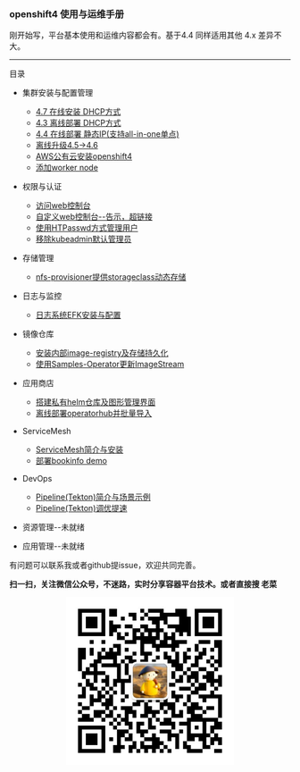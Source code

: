### openshift4 使用与运维手册

刚开始写，平台基本使用和运维内容都会有。基于4.4 同样适用其他 4.x 差异不大。

---

目录
* 集群安装与配置管理
  * [4.7 在线安装 DHCP方式](./cluster-install-and-managerment/openshift4.7-install-online-DHCP.md)
  * [4.3 离线部署 DHCP方式](https://github.com/cai11745/k8s-ocp-yaml/blob/master/ocp4/2020-02-25-openshift4.3-install-offline-dhcp.md)
  * [4.4 在线部署 静态IP(支持all-in-one单点)](https://github.com/cai11745/k8s-ocp-yaml/blob/master/ocp4/2020-02-25-openshift4.4-install-online-staticIP-allinone.md)
  * [离线升级4.5->4.6](./cluster-install-and-managerment/offline-upgrade-4.5-to-4.6.md)
  * [AWS公有云安装openshift4](./cluster-install-and-managerment/openshift4-install-on-aws.md)
  * [添加worker node](./cluster-install-and-managerment/add-worker-node.md)


* 权限与认证
  * [访问web控制台](./user-permissions/web-console.md)
  * [自定义web控制台--告示，超链接](./cluster-install-and-managerment/web-console-customization.md)
  * [使用HTPasswd方式管理用户](./user-permissions/add-htpasswd-provider-oauth.md)
  * [移除kubeadmin默认管理员](./user-permissions/remove-kubeadmin.md)

* 存储管理
  * [nfs-provisioner提供storageclass动态存储](./storage/nfs-provisioner-storageclass.md)

* 日志与监控
  * [日志系统EFK安装与配置](./logging-and-monitoring/logging-EFK-install.md)

* 镜像仓库
  * [安装内部image-registry及存储持久化](./image-registry/install-internal-image-registry-and-storage-persistence.md)
  * [使用Samples-Operator更新ImageStream](./image-registry/update-ImageStream-with-Samples-Operator.md)

* 应用商店
  * [搭建私有helm仓库及图形管理界面](./application-store/install-helm-repository-and-UI.md)
  * [离线部署operatorhub并批量导入](./application-store/offline-operatorhub-install.md)

* ServiceMesh
  * [ServiceMesh简介与安装](./ServiceMesh/ServiceMesh-install.md)
  * [部署bookinfo demo](./ServiceMesh/deploy-bookinfo-demo.md)

* DevOps
  * [Pipeline(Tekton)简介与场景示例](./DevOps/openshift-pipeline-Tekton-install.md)
  * [Pipeline(Tekton)调优提速](./DevOps/openshift-pipeline-Tekton-advanced.md)


* 资源管理--未就绪

* 应用管理--未就绪


有问题可以联系我或者github提issue，欢迎共同完善。  


**扫一扫，关注微信公众号，不迷路，实时分享容器平台技术。或者直接搜 老菜**

<div align="center"><img width="300" height="300" src="./images/gongzhonghao.jpeg"/></div>
